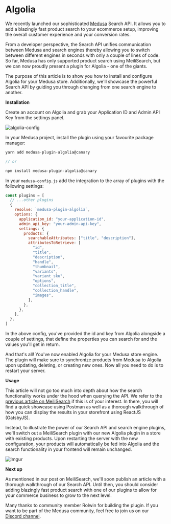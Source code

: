 # Algolia

We recently launched our sophisticated [Medusa](https://github.com/medusajs/medusa) Search API. It allows you to add a blazingly fast product search to your ecommerce setup, improving the overall customer experience and your conversion rates.

From a developer perspective, the Search API unifies communication between Medusa and search engines thereby allowing you to switch between different engines in seconds with only a couple of lines of code. So far, Medusa has only supported product search using MeiliSearch, but we can now proudly present a plugin for Algolia - one of the giants.

The purpose of this article is to show you how to install and configure Algolia for your Medusa store. Additionally, we'll showcase the powerful Search API by guiding you through changing from one search engine to another.

**Installation**

Create an account on Algolia and grab your Application ID and Admin API Key from the settings panel.

![algolia-config](https://i.imgur.com/kR6lWhI.png)

In your Medusa project, install the plugin using your favourite package manager:

```jsx
yarn add medusa-plugin-algolia@canary

// or

npm install medusa-plugin-algolia@canary
```

In your `medusa-config.js` add the integration to the array of plugins with the following settings:

```jsx
const plugins = [
  // ...other plugins
  {
    resolve: `medusa-plugin-algolia`,
    options: {
      application_id: "your-application-id",
      admin_api_key: "your-admin-api-key",
      settings: {
        products: {
          searchableAttributes: ["title", "description"],
          attributesToRetrieve: [
            "id",
            "title",
            "description",
            "handle",
            "thumbnail",
            "variants",
            "variant_sku",
            "options",
            "collection_title",
            "collection_handle",
            "images",
          ],
        },
      },
    },
  },
]
```

In the above config, you've provided the id and key from Algolia alongside a couple of settings, that define the properties you can search for and the values you'll get in return.

And that's all! You've now enabled Algolia for your Medusa store engine. The plugin will make sure to synchronize products from Medusa to Algolia upon updating, deleting, or creating new ones. Now all you need to do is to restart your server.

**Usage**

This article will not go too much into depth about how the search functionality works under the hood when querying the API. We refer to the [previous article on MeiliSearch](https://www.medusa-commerce.com/post/meilisearch-and-medusa) if this is of your interest. In there, you will find a quick showcase using Postman as well as a thorough walkthrough of how you can display the results in your storefront using ReactJS (GatsbyJS).

Instead, to illustrate the power of our Search API and search engine plugins, we'll switch out a MeiliSearch plugin with our new Algolia plugin in a store with existing products. Upon restarting the server with the new configuration, your products will automatically be fed into Algolia and the search functionality in your frontend will remain unchanged.

![Imgur](https://i.imgur.com/rIgAh6T.gif)

**Next up**

As mentioned in our post on MeiliSearch, we'll soon publish an article with a thorough walkthrough of our Search API. Until then, you should consider adding blazingly fast product search with one of our plugins to allow for your commerce business to grow to the next level.

Many thanks to community member Rolwin for building the plugin. If you want to be part of the Medusa community, feel free to join us on our [Discord channel](https://discord.gg/F87eGuwkTp).
